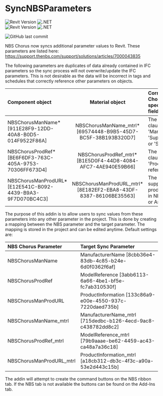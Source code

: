 # SyncNBSParameters
![Revit Version](https://img.shields.io/badge/Revit%20Version-2021_--_2024-blue.svg) ![.NET](https://img.shields.io/badge/.NET-4.8-blue.svg) <br>
![Revit Version](https://img.shields.io/badge/Revit%20Version-2025_--_2026-blue.svg) ![.NET](https://img.shields.io/badge/.NET-8-blue.svg)

![GitHub last commit](https://img.shields.io/github/last-commit/russgreen/syncnbsparameters) 


NBS Chorus now syncs additional parameter values to Revit.  These parameters are listed here: https://support.thenbs.com/support/solutions/articles/7000043835

The following parameters are duplicates of data already contained in IFC parameters so the sync process will not overwrite/update the IFC parameters. This is not desirable as the data will be incorrect in tags and schedules that correctly reference other parameters on objects.

| Component object | Material object | Corresponding Chorus specification field |
| :--- | :---: | :--- |
| NBSChorusManName* [911E28F9-12DD-40A8-B0D5-014F9522F86A]| NBSChorusManName_mtrl* [69574448-B9B5-45D7-BC5F-38B193B320D7]| The article or clause 'Manufacturer', 'Supplied by' or 'Supplier'. |
| NBSChorusProdRef* [BE6F6DF3-763C-405A-9753-70306FF673D4]| NBSChorusProdRef_mtrl* [B1E5D0F4-44D8-4084-AFC7-4AE940E59B66]| The article or clause 'Product reference'. |
| NBSChorusManProdURL* [E12E541C-B092-4439-B9A3-9F7D070BC4C3]| NBSChorusManProdURL_mtrl* [8E182EF2-EBA8-43DF-8387-86106BE35563]| The URL of the supplier's product listing in NBS Source or Archify. |

The purpose of this addin is to allow users to sync values from these parameters into any other parameter in the project.  This is done by creating a mapping between the NBS parameter and the target parameter.  The mapping is stored in the project and can be edited anytime. Default settings are:

| NBS Chorus Parameter | Target Sync Parameter |
| :--- | :--- |
| NBSChorusManName | ManufacturerName [8cbb36e4-83db-4c85-b24e-6d0f0362f6af] |
| NBSChorusProdRef | ModelReference [3abb6113-6a66-4be1-bf5e-fc7ab310530f] |
| NBSChorusManProdURL | ProductInformation [133c86a9-e00e-4550-937c-7220daed735b] |
| NBSChorusManName_mtrl | ManufacturerName_mtrl [715dedbc-b126-4ecd-9ac8-c438782dd8c2] |
| NBSChorusProdRef_mtrl | ModelReference_mtrl [79b9aaae-be62-4459-ac43-ca48a7a36c18] |
| NBSChorusManProdURL_mtrl | ProductInformation_mtrl [a18cb312-db3c-4f3c-a90a-53e2d443c15b] |

The addin will attempt to create the command buttons on the NBS ribbon tab.  If the NBS tab is not available the buttons can be found on the Add-Ins tab.
